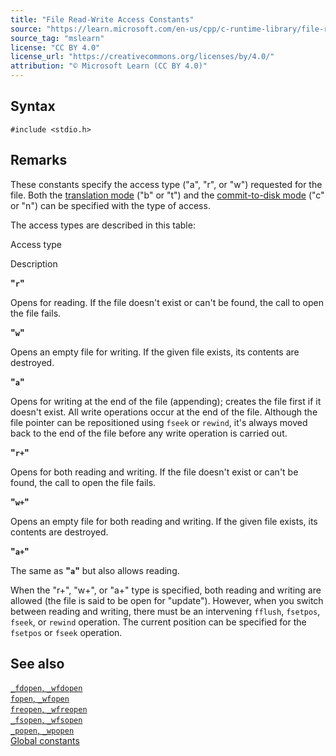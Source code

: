 ```yaml
---
title: "File Read-Write Access Constants"
source: "https://learn.microsoft.com/en-us/cpp/c-runtime-library/file-read-write-access-constants?view=msvc-170"
source_tag: "mslearn"
license: "CC BY 4.0"
license_url: "https://creativecommons.org/licenses/by/4.0/"
attribution: "© Microsoft Learn (CC BY 4.0)"
---
```

## Syntax

```
#include <stdio.h>
```

## Remarks

These constants specify the access type ("a", "r", or "w") requested for the file. Both the [translation mode](https://learn.microsoft.com/en-us/cpp/c-runtime-library/file-translation-constants?view=msvc-170) ("b" or "t") and the [commit-to-disk mode](https://learn.microsoft.com/en-us/cpp/c-runtime-library/commit-to-disk-constants?view=msvc-170) ("c" or "n") can be specified with the type of access.

The access types are described in this table:

Access type

Description

**"`r`"**

Opens for reading. If the file doesn't exist or can't be found, the call to open the file fails.

**"`w`"**

Opens an empty file for writing. If the given file exists, its contents are destroyed.

**"`a`"**

Opens for writing at the end of the file (appending); creates the file first if it doesn't exist. All write operations occur at the end of the file. Although the file pointer can be repositioned using `fseek` or `rewind`, it's always moved back to the end of the file before any write operation is carried out.

**"`r+`"**

Opens for both reading and writing. If the file doesn't exist or can't be found, the call to open the file fails.

**"`w+`"**

Opens an empty file for both reading and writing. If the given file exists, its contents are destroyed.

**"`a+`"**

The same as **"`a`"** but also allows reading.

When the "r+", "w+", or "a+" type is specified, both reading and writing are allowed (the file is said to be open for "update"). However, when you switch between reading and writing, there must be an intervening `fflush`, `fsetpos`, `fseek`, or `rewind` operation. The current position can be specified for the `fsetpos` or `fseek` operation.

## See also

[`_fdopen`, `_wfdopen`](https://learn.microsoft.com/en-us/cpp/c-runtime-library/reference/fdopen-wfdopen?view=msvc-170)  
[`fopen`, `_wfopen`](https://learn.microsoft.com/en-us/cpp/c-runtime-library/reference/fopen-wfopen?view=msvc-170)  
[`freopen`, `_wfreopen`](https://learn.microsoft.com/en-us/cpp/c-runtime-library/reference/freopen-wfreopen?view=msvc-170)  
[`_fsopen`, `_wfsopen`](https://learn.microsoft.com/en-us/cpp/c-runtime-library/reference/fsopen-wfsopen?view=msvc-170)  
[`_popen`, `_wpopen`](https://learn.microsoft.com/en-us/cpp/c-runtime-library/reference/popen-wpopen?view=msvc-170)  
[Global constants](https://learn.microsoft.com/en-us/cpp/c-runtime-library/global-constants?view=msvc-170)